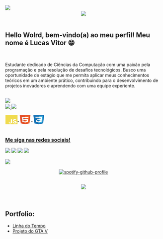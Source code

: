 <img src="https://user-images.githubusercontent.com/73097560/115834477-dbab4500-a447-11eb-908a-139a6edaec5c.gif">

<div align="center">
<img src="https://github.com/luc-vitor/luc-vitor/assets/110106062/0919bbd9-95bb-49aa-998b-84586e7cab53" width="200px">
</div>

<br>

## Hello Wolrd, bem-vindo(a) ao meu perfil! Meu nome é <strong>Lucas Vitor</strong> 😁


<br>

Estudante dedicado de Ciências da Computação com uma
paixão pela programação e pela resolução de desafios
tecnológicos. Busco uma oportunidade de estágio que me
permita aplicar meus conhecimentos teóricos em um
ambiente prático, contribuindo para o desenvolvimento de
projetos inovadores e aprendendo com uma equipe
experiente.

<br>

<img src="https://user-images.githubusercontent.com/73097560/115834477-dbab4500-a447-11eb-908a-139a6edaec5c.gif">

<br>

 <div>
   <a href="https://github.com/luc-vitor">
   <img height="180em" src="https://github-readme-stats.vercel.app/api?username=luks1ndf&show_icons=true&theme=tokyonight&include_all_commits=true&count_private=true"/>
   <img height="180em" src="https://github-readme-stats.vercel.app/api/top-langs/?username=luks1ndf&layout=compact&langs_count=6&theme=tokyonight"/>
</div>
    
<div style="display: inline_block"><br>
  <img align="center" alt="Js" height="30" width="40" src="https://raw.githubusercontent.com/devicons/devicon/master/icons/javascript/javascript-plain.svg">
  <img align="center" alt="HTML" height="30" width="40" src="https://raw.githubusercontent.com/devicons/devicon/master/icons/html5/html5-original.svg">
  <img align="center" alt="CSS" height="30" width="40" src="https://raw.githubusercontent.com/devicons/devicon/master/icons/css3/css3-original.svg">
</div>
 
<br>
 
### Me siga nas redes sociais!
 
<div> 
  <a href="" target="_blank"><img src="https://img.shields.io/badge/-Instagram-%23E4405F?style=for-the-badge&logo=instagram&logoColor=white" target="_blank"></a>
 <a href="" target="_blank"><img src="https://img.shields.io/badge/Discord-7289DA?style=for-the-badge&logo=discord&logoColor=white" target="_blank"></a> 
  <a href = ""><img src="https://img.shields.io/badge/-Gmail-%23333?style=for-the-badge&logo=gmail&logoColor=white" target="_blank"></a>
  <a href="https://www.linkedin.com/in/lucas-vitor-lima-santana-136558203/" target="_blank"><img src="https://img.shields.io/badge/-LinkedIn-%230077B5?style=for-the-badge&logo=linkedin&logoColor=white" target="_blank"></a>
</div>

<br>

<img src="https://user-images.githubusercontent.com/73097560/115834477-dbab4500-a447-11eb-908a-139a6edaec5c.gif">

<br>

<div align="center">
 
[![spotify-github-profile](https://spotify-github-profile.vercel.app/api/view?uid=5h06eg1ox3tacie7gxtwn1xyw&cover_image=true&theme=novatorem&show_offline=false&background_color=121212&interchange=false&bar_color=3687f2&bar_color_cover=false)](https://github.com/kittinan/spotify-github-profile)

</div>

<br>

<div align="center">
<img src="https://github.com/luc-vitor/luc-vitor/assets/110106062/21370254-cc82-4040-86af-e1a1ecdccfc0">
</div>

<br>

<br>

## Portfolio:
- [Linha do Tempo](https://github.com/luks1ndf/nlw-spacetime?tab=readme-ov-file)
- [Projeto do GTA V](https://github.com/luks1ndf/projeto-gta)

<br>

